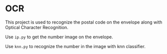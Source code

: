 # OCR

This project is used to recognize the postal code on the envelope along with Optical Character Recognition.

Use `ip.py` to get the number image on the envelope.

Use `knn.py` to recognize the number in the image with knn classifier.
